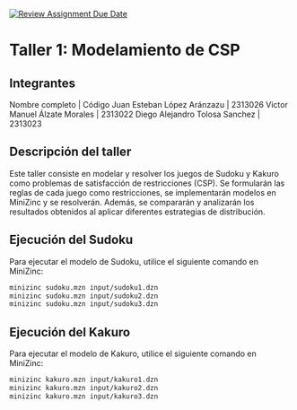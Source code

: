 [![Review Assignment Due Date](https://classroom.github.com/assets/deadline-readme-button-22041afd0340ce965d47ae6ef1cefeee28c7c493a6346c4f15d667ab976d596c.svg)](https://classroom.github.com/a/agiyKqJx)
# Taller 1: Modelamiento de CSP

## Integrantes

Nombre completo | Código
Juan Esteban López Aránzazu | 2313026
Victor Manuel Álzate Morales | 2313022
Diego Alejandro Tolosa Sanchez | 2313023

## Descripción del taller

Este taller consiste en modelar y resolver los juegos de Sudoku y Kakuro como problemas de satisfacción de restricciones (CSP). Se formularán las reglas de cada juego como restricciones, se implementarán modelos en MiniZinc y se resolverán. Además, se compararán y analizarán los resultados obtenidos al aplicar diferentes estrategias de distribución.

## Ejecución del Sudoku

Para ejecutar el modelo de Sudoku, utilice el siguiente comando en MiniZinc:

```bash
minizinc sudoku.mzn input/sudoku1.dzn
minizinc sudoku.mzn input/sudoku2.dzn
minizinc sudoku.mzn input/sudoku3.dzn
```

## Ejecución del Kakuro

Para ejecutar el modelo de Kakuro, utilice el siguiente comando en MiniZinc:

```bash
minizinc kakuro.mzn input/kakuro1.dzn
minizinc kakuro.mzn input/kakuro2.dzn
minizinc kakuro.mzn input/kakuro3.dzn
```
